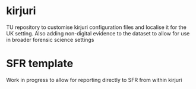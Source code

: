 # kirjuri
TU repository to customise kirjuri configuration files and localise it for the UK setting.
Also adding non-digital evidence to the dataset to allow for use in broader forensic science settings

# SFR template
Work in progress to allow for reporting directly to SFR from within kirjuri
